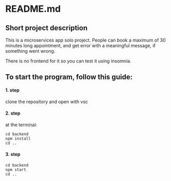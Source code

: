 # README.md

## Short project description

This is a microservices app solo project. People can book a maximum of 30 minutes long appointment, and get error with a meaningful message, if something went wrong.

There is no frontend for it so you can test it using insomnia.

## To start the program, follow this guide:

#### 1. step

clone the repository and open with vsc

#### 2. step

at the terminal:

```
cd backend
npm install
cd ..
```

#### 3. step

```
cd backend
npm start
cd ..
```
